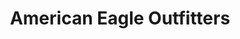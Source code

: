 ---
title: "American Eagle Outfitters"
url: /byron-center/american-eagle-outfitters/
shop: Kleidung
---